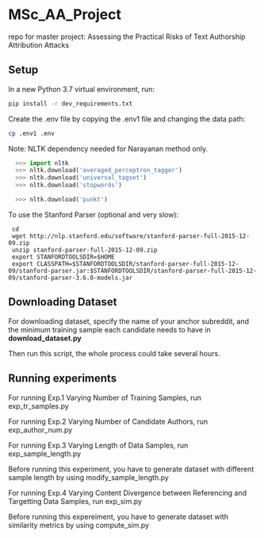 # MSc_AA_Project

repo for master project: Assessing the Practical Risks of Text Authorship Attribution Attacks

## Setup

In a new Python 3.7 virtual environment, run:

```bash
pip install -r dev_requirements.txt
```

Create the .env file by copying the .env1 file and changing the data path:
```bash
cp .env1 .env
```

Note: NLTK dependency needed for Narayanan method only.

```python
  >>> import nltk
  >>> nltk.download('averaged_perceptron_tagger')
  >>> nltk.download('universal_tagset')
  >>> nltk.download('stopwords')

  >>> nltk.download('punkt')
```

To use the Stanford Parser (optional and very slow):
```
 cd
 wget http://nlp.stanford.edu/software/stanford-parser-full-2015-12-09.zip
 unzip stanford-parser-full-2015-12-09.zip
 export STANFORDTOOLSDIR=$HOME
 export CLASSPATH=$STANFORDTOOLSDIR/stanford-parser-full-2015-12-09/stanford-parser.jar:$STANFORDTOOLSDIR/stanford-parser-full-2015-12-09/stanford-parser-3.6.0-models.jar
```
## Downloading Dataset

For downloading dataset, specify the name of your anchor subreddit, and the minimum training sample each candidate needs to have in **download_dataset.py**

Then run this script, the whole process could take several hours.

## Running experiments

For running Exp.1 Varying Number of Training Samples, run exp_tr_samples.py

For running Exp.2 Varying Number of Candidate Authors, run exp_author_num.py

For running Exp.3 Varying Length of Data Samples, run exp_sample_length.py

Before running this experiment, you have to generate dataset with different sample length by using modify_sample_length.py

For running Exp.4 Varying Content Divergence between Referencing and Targetting Data Samples, run exp_sim.py

Before running this expereiment, you have to generate dataset with similarity metrics by using compute_sim.py
